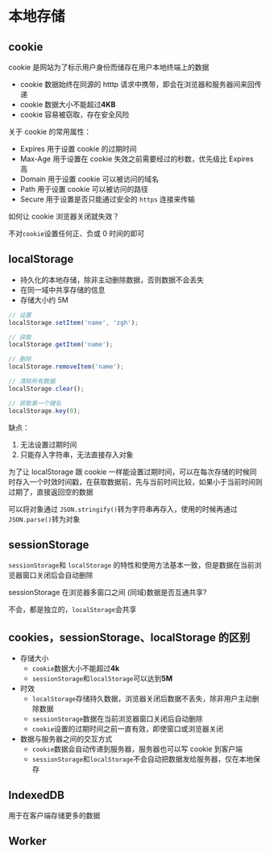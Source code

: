 # 本地存储

## cookie

cookie 是网站为了标示用户身份而储存在用户本地终端上的数据

- cookie 数据始终在同源的 htttp 请求中携带，即会在浏览器和服务器间来回传递
- cookie 数据大小不能超过**4KB**
- cookie 容易被窃取，存在安全风险

关于 cookie 的常用属性：

- Expires 用于设置 cookie 的过期时间
- Max-Age 用于设置在 cookie 失效之前需要经过的秒数，优先级比 Expires 高
- Domain 用于设置 cookie 可以被访问的域名
- Path 用于设置 cookie 可以被访问的路径
- Secure 用于设置是否只能通过安全的 `https` 连接来传输

如何让 cookie 浏览器关闭就失效？

不对`cookie`设置任何正、负或 0 时间的即可

## localStorage

- 持久化的本地存储，除非主动删除数据，否则数据不会丢失
- 在同一域中共享存储的信息
- 存储大小约 5M

```js
// 设置
localStorage.setItem('name', 'zgh');

// 获取
localStorage.getItem('name');

// 删除
localStorage.removeItem('name');

// 清除所有数据
localStorage.clear();

// 获取第一个键名
localStorage.key(0);
```

缺点：

1. 无法设置过期时间
2. 只能存入字符串，无法直接存入对象

为了让 localStorage 跟 cookie 一样能设置过期时间，可以在每次存储的时候同时存入一个时效时间戳，在获取数据前，先与当前时间比较，如果小于当前时间则过期了，直接返回空的数据

可以将对象通过 `JSON.stringify()`转为字符串再存入，使用的时候再通过 `JSON.parse()`转为对象

## sessionStorage

`sessionStorage`和 `localStorage` 的特性和使用方法基本一致，但是数据在当前浏览器窗口关闭后会自动删除

sessionStorage 在浏览器多窗口之间 (同域)数据是否互通共享?

不会，都是独立的，`localStorage`会共享

## cookies，sessionStorage、localStorage 的区别

- 存储大小
  - `cookie`数据大小不能超过**4k**
  - `sessionStorage`和`localStorage`可以达到**5M**
- 时效
  - `localStorage`存储持久数据，浏览器关闭后数据不丢失，除非用户主动删除数据
  - `sessionStorage`数据在当前浏览器窗口关闭后自动删除
  - `cookie`设置的过期时间之前一直有效，即使窗口或浏览器关闭
- 数据与服务器之间的交互方式
  - `cookie`数据会自动传递到服务器，服务器也可以写 cookie 到客户端
  - `sessionStorage`和`localStorage`不会自动把数据发给服务器，仅在本地保存

## IndexedDB

用于在客户端存储更多的数据

## Worker
